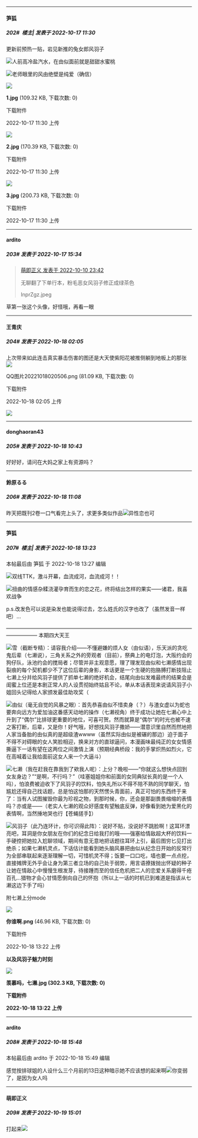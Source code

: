 

*****

####  笋狐  
##### 202#         楼主| 发表于 2022-10-17 11:30

更新前预热一贴，岩见新推的兔女郎风羽子

<img src="https://static.saraba1st.com/image/smiley/face2017/075.png" referrerpolicy="no-referrer">人前高冷盐汽水，在由似面前就是甜甜水蜜桃

<img src="https://static.saraba1st.com/image/smiley/face2017/067.png" referrerpolicy="no-referrer">老师眼里的风由绝壁是纯爱（确信）

<img src="https://img.saraba1st.com/forum/202210/17/113015mb1ednbn11akkdau.jpg" referrerpolicy="no-referrer">

<strong>1.jpg</strong> (109.32 KB, 下载次数: 0)

下载附件

2022-10-17 11:30 上传

<img src="https://img.saraba1st.com/forum/202210/17/113015o21949tg9844srr9.jpg" referrerpolicy="no-referrer">

<strong>2.jpg</strong> (170.39 KB, 下载次数: 0)

下载附件

2022-10-17 11:30 上传

<img src="https://img.saraba1st.com/forum/202210/17/113015bfw3t4m0hqgf2kqq.jpg" referrerpolicy="no-referrer">

<strong>3.jpg</strong> (200.73 KB, 下载次数: 0)

下载附件

2022-10-17 11:30 上传



*****

####  ardito  
##### 203#       发表于 2022-10-17 15:34

<blockquote><a href="httphttps://bbs.saraba1st.com/2b/forum.php?mod=redirect&amp;goto=findpost&amp;pid=57852779&amp;ptid=2048174" target="_blank">萌即正义 发表于 2022-10-10 23:42</a>

无聊翻了下单行本，粉毛恶女风羽子修正成绿茶色

InprZgz.jpeg</blockquote>
草第一张这个头像，好怪哦，再看一眼



*****

####  王青庆  
##### 204#       发表于 2022-10-18 02:05

上次带来如此连击真实暴击伤害的图还是大天使紫阳花被推侧躺到地板上的那张<img src="https://static.saraba1st.com/image/smiley/face2017/143.png" referrerpolicy="no-referrer">

QQ图片20221018020506.png
(81.09 KB, 下载次数: 0)

下载附件

2022-10-18 02:05 上传

<img src="https://img.saraba1st.com/forum/202210/18/020527u4k6x4464ktki9ku.png" referrerpolicy="no-referrer">



*****

####  donghaoran43  
##### 205#       发表于 2022-10-18 10:43

好好好，请问在大妈之家上有资源吗？



*****

####  鈴原るる  
##### 206#       发表于 2022-10-18 11:08

昨天把既刊2卷一口气看完上头了，求更多类似作品<img src="https://static.saraba1st.com/image/smiley/face2017/033.png" referrerpolicy="no-referrer">异性恋也可



*****

####  笋狐  
##### 207#         楼主| 发表于 2022-10-18 13:23

 本帖最后由 笋狐 于 2022-10-18 13:27 编辑 

<img src="https://static.saraba1st.com/image/smiley/face2017/066.png" referrerpolicy="no-referrer">双线TTK，激斗开幕，血流成河，血流成河！！

<img src="https://static.saraba1st.com/image/smiley/face2017/037.png" referrerpolicy="no-referrer">扭曲的情感杂糅浇灌孕育而生的恋之花，终将结出怎样的果实——诸君，我喜欢战争

p.s.改发色可以说是染发也能说得过去，怎么姓氏的汉字也改了（虽然发音一样吧）...

——————————————————————————————————————————
本期四大天王

<img src="https://static.saraba1st.com/image/smiley/face2017/064.png" referrerpolicy="no-referrer">雪（截断专精）：请容我介绍——不懂避嫌的烦人女（由似语），乐天派的贪吃鬼后辈（七濑说），三角关系之外的旁观者（目前），祭典上的电灯泡，大阪约会的狗仔队，泳池约会的搅局者；尽管并非主观意愿，理了理发现由似和七濑感情出现裂痕的每个契机都少不了这位后辈的身影，本话更是一个生硬的抱胳膊打断技阻止七濑上分并给风羽子提供了抓单七濑的绝好机会，结尾向由似发难最终的结果会是闺蜜上位还是本剧正常人的人设贯彻始终姑且不论，单从本话表现来说请风羽子小姐回头记得给人家颁发最佳助攻奖（

<img src="https://static.saraba1st.com/image/smiley/face2017/220.png" referrerpolicy="no-referrer">由似（毫无自觉的风暴之眼）：首先恭喜由似不惜卖身（？）与渣女虚以为蛇也要奔向远方为爱加油这番感天动地的操作（七濑视角）终于成功让她在七濑心中上升到了“偶尔”比排球更重要的地位，可喜可贺。然而就算是“偶尔”的时光也被不速之客打断，后辈，又是你！好气哦，好想找风羽子撒娇——潜意识里自然而然地把人家当备胎的由似真的是超级渣wwww（虽然实际由似是被碾的那边）迫于面子不得不对碍眼的女人笑脸相迎，换来对方的直球逼问，本漫画味最纯正的女女情感撕逼下一话有望在这两位之间激情上演（预期经典桥段：我的手掌炽热如烈火，它在高喊着让我给面前这女人来一个大逼斗）

<img src="https://static.saraba1st.com/image/smiley/face2017/067.png" referrerpolicy="no-referrer">七濑（我在赶我在靠我到了欸我人呢）：上分？晚啦——“你就这么想快点回到女友身边？”“是啊，不行吗？”（哇塞姐姐你和前面的女同典狱长真的是一个人吗），怕浪费被迫收下了风羽子的饮料，怕失礼所以不得不陪不熟的同学聊天，怕尴尬还得自己找话题，总是怕这怕那的天然愣头青面前，真正可怕的东西终于来了：当有人试图摧毁你最为珍视之物，到那时候，你，还会是那副畏畏缩缩的表情吗？亦或是——（老实人七濑的观众好感度有望触底反弹，好像看到她为爱黑化的表情啊，当然捶地哭也行【苍蝇搓手】）

<img src="https://static.saraba1st.com/image/smiley/face2017/075.png" referrerpolicy="no-referrer">风羽子（此乃连环计，你可识得此阵）：说好不贴，没说好不跳脸啊！这耳环漂亮吧，耳洞是你女朋友在你们的纪念日给我打的哦——强塞给情敌超大杯的饮料一手硬控把她拉入尬聊领域，期间有意无意地把话题往耳环上引，最后图穷匕见打出绝杀；如果七濑机灵点，下话估计能看到她头脑风暴把由似从纪念日开始的反常行为全部串联起来逐渐理解一切，可惜机灵不得；饭要一口口吃，墙也要一点点挖，直接摊牌无外乎会让身为第三者立场的自己处于弱势，用言语撩拨抛出怀疑的种子让她在情敌心中慢慢生根发芽，待接踵而至的信任危机把二人的恋爱关系磨得千疮百孔...猎物才会心甘情愿倒向自己的怀抱（所以上一话的时机已到难道是指该从七濑这边下手了吗）

附七濑上分mode

<img src="https://img.saraba1st.com/forum/202210/18/132256fpdpss6doxypdz13.png" referrerpolicy="no-referrer">

<strong>你谁啊.png</strong> (46.96 KB, 下载次数: 0)

下载附件

2022-10-18 13:22 上传

<strong>以及风羽子魅力时刻</strong>
<strong>

<img src="https://img.saraba1st.com/forum/202210/18/132256c1m09aw9giwawfit.jpg" referrerpolicy="no-referrer">

<strong>羡慕吗，七濑.jpg</strong> (302.3 KB, 下载次数: 0)

下载附件

2022-10-18 13:22 上传

</strong>



*****

####  ardito  
##### 208#       发表于 2022-10-18 15:48

 本帖最后由 ardito 于 2022-10-18 15:49 编辑 

感觉按排球姐的人设什么三个月前的13日这种暗示她不应该想的起来啊<img src="https://static.saraba1st.com/image/smiley/face2017/047.png" referrerpolicy="no-referrer">你变弱了，是因为女人吗



*****

####  萌即正义  
##### 209#       发表于 2022-10-19 15:01

打起来<img src="https://static.saraba1st.com/image/smiley/face2017/066.png" referrerpolicy="no-referrer">

